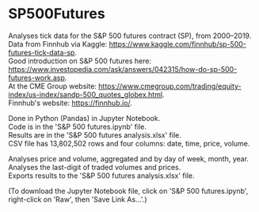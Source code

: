 # SP500Futures
Analyses tick data for the S&P 500 futures contract (SP), from 2000–2019. \
Data from Finnhub via Kaggle: https://www.kaggle.com/finnhub/sp-500-futures-tick-data-sp. \
Good introduction on S&P 500 futures here: https://www.investopedia.com/ask/answers/042315/how-do-sp-500-futures-work.asp. \
At the CME Group website: https://www.cmegroup.com/trading/equity-index/us-index/sandp-500_quotes_globex.html. \
Finnhub's website: https://finnhub.io/.

Done in Python (Pandas) in Jupyter Notebook. \
Code is in the 'S&P 500 futures.ipynb' file. \
Results are in the 'S&P 500 futures analysis.xlsx' file. \
CSV file has 13,802,502 rows and four columns: date, time, price, volume.

Analyses price and volume, aggregated and by day of week, month, year. \
Analyses the last-digit of traded volumes and prices. \
Exports results to the 'S&P 500 futures analysis.xlsx' file.

(To download the Jupyter Notebook file, click on 'S&P 500 futures.ipynb', right-click on 'Raw', then 'Save Link As...'.)
